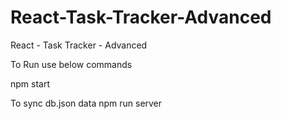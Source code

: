 # React-Task-Tracker-Advanced
React - Task Tracker - Advanced


To Run use below commands

npm start


To sync db.json data
npm run server

